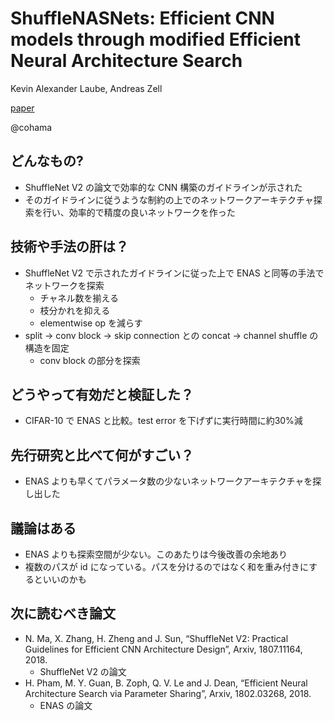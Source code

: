 ShuffleNASNets: Efficient CNN models through modified Efficient Neural Architecture Search
====

Kevin Alexander Laube, Andreas Zell

[paper](https://arxiv.org/abs/1812.02975)

@cohama


## どんなもの?

- ShuffleNet V2 の論文で効率的な CNN 構築のガイドラインが示された
- そのガイドラインに従うような制約の上でのネットワークアーキテクチャ探索を行い、効率的で精度の良いネットワークを作った

## 技術や手法の肝は？

- ShuffleNet V2 で示されたガイドラインに従った上で ENAS と同等の手法でネットワークを探索
  - チャネル数を揃える
  - 枝分かれを抑える
  - elementwise op を減らす
- split -> conv block → skip connection との concat → channel shuffle の構造を固定
  - conv block の部分を探索

## どうやって有効だと検証した？

- CIFAR-10 で ENAS と比較。test error を下げずに実行時間に約30%減

## 先行研究と比べて何がすごい？

- ENAS よりも早くてパラメータ数の少ないネットワークアーキテクチャを探し出した


## 議論はある

- ENAS よりも探索空間が少ない。このあたりは今後改善の余地あり
- 複数のパスが id になっている。パスを分けるのではなく和を重み付きにするといいのかも

## 次に読むべき論文
- N. Ma, X. Zhang, H. Zheng and J. Sun, “ShuffleNet V2: Practical Guidelines for Efficient CNN Architecture Design”, Arxiv, 1807.11164, 2018.
  - ShuffleNet V2 の論文
- H. Pham, M. Y. Guan, B. Zoph, Q. V. Le and J. Dean, “Efficient Neural Architecture Search via Parameter Sharing”, Arxiv, 1802.03268, 2018.
  - ENAS の論文
